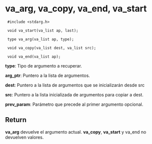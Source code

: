 # va_arg, va_copy, va_end, va_start

     #include <stdarg.h>

     void va_start(va_list ap, last);

     type va_arg(va_list ap, type);

     void va_copy(va_list dest, va_list src);

     void va_end(va_list ap);

**type**: Tipo de argumento a recuperar.

**arg_ptr**: Puntero a la lista de argumentos.

**dest**: Puntero a la lista de argumentos que se inicializarán desde src

**src**: Puntero a la lista inicializada de argumentos para copiar a dest.

**prev_param**: Parámetro que precede al primer argumento opcional.

## Return

**va_arg** devuelve el argumento actual. **va_copy**, **va_start** y va_end no devuelven valores.